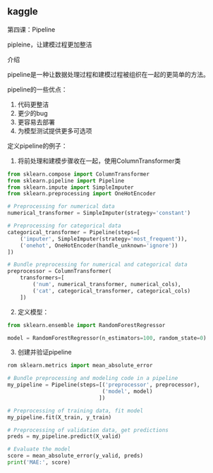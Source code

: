 ## kaggle

第四课：Pipeline

pipleine，让建模过程更加整洁

介绍

pipeline是一种让数据处理过程和建模过程被组织在一起的更简单的方法。

pipeline的一些优点：

1. 代码更整洁
2. 更少的bug
3. 更容易去部署
4. 为模型测试提供更多可选项

定义pipeline的例子：

1. 将前处理和建模步骤收在一起，使用ColumnTransformer类

```python
from sklearn.compose import ColumnTransformer
from sklearn.pipeline import Pipeline
from sklearn.impute import SimpleImputer
from sklearn.preprocessing import OneHotEncoder

# Preprocessing for numerical data
numerical_transformer = SimpleImputer(strategy='constant')

# Preprocessing for categorical data
categorical_transformer = Pipeline(steps=[
    ('imputer', SimpleImputer(strategy='most_frequent')),
    ('onehot', OneHotEncoder(handle_unknown='ignore'))
])

# Bundle preprocessing for numerical and categorical data
preprocessor = ColumnTransformer(
    transformers=[
        ('num', numerical_transformer, numerical_cols),
        ('cat', categorical_transformer, categorical_cols)
    ])
```

2. 定义模型：

```python
from sklearn.ensemble import RandomForestRegressor

model = RandomForestRegressor(n_estimators=100, random_state=0)
```

3. 创建并验证pipeline

```python
rom sklearn.metrics import mean_absolute_error

# Bundle preprocessing and modeling code in a pipeline
my_pipeline = Pipeline(steps=[('preprocessor', preprocessor),
                              ('model', model)
                             ])

# Preprocessing of training data, fit model 
my_pipeline.fit(X_train, y_train)

# Preprocessing of validation data, get predictions
preds = my_pipeline.predict(X_valid)

# Evaluate the model
score = mean_absolute_error(y_valid, preds)
print('MAE:', score)
```
